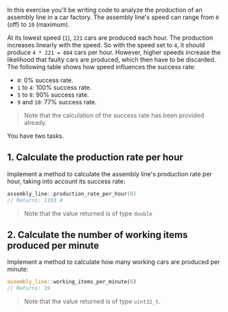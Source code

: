 In this exercise you'll be writing code to analyze the production of an assembly line in a car factory. The assembly line's speed can range from `0` (off) to `10` (maximum).

At its lowest speed (`1`), `221` cars are produced each hour. The production increases linearly with the speed. So with the speed set to `4`, it should produce `4 * 221 = 884` cars per hour. However, higher speeds increase the likelihood that faulty cars are produced, which then have to be discarded. The following table shows how speed influences the success rate:

- `0`: 0% success rate.
- `1` to `4`: 100% success rate.
- `5` to `8`: 90% success rate.
- `9` and `10`: 77% success rate.

> Note that the calculation of the success rate has been provided already.

You have two tasks.

## 1. Calculate the production rate per hour

Implement a method to calculate the assembly line's production rate per hour, taking into account its success rate:

```cpp
assembly_line::production_rate_per_hour(6)
// Returns: 1193.4
```

> Note that the value returned is of type `double`

## 2. Calculate the number of working items produced per minute

Implement a method to calculate how many working cars are produced per minute:

```rust
assembly_line::working_items_per_minute(6)
// Returns: 19
```

> Note that the value returned is of type `uint32_t`.
